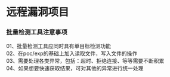 # 远程漏洞项目

### 批量检测工具注意事项
01、批量检测工具应同时具有单目标检测功能  
02、在poc/exp的基础上加入读取文件，写入文件的操作  
03、需要处理各类异常，包括：超时、拒绝连接、等等需要不断积累  
04、如果想要快速获取结果，可对其他的异常进行统一处理  